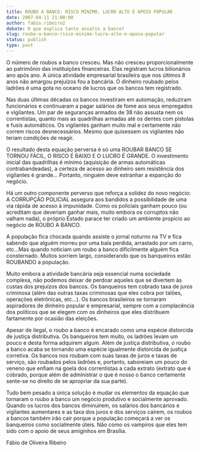 ```yaml
---
title: ROUBO A BANCO: RISCO MÍNIMO, LUCRO ALTO E APOIO POPULAR
date: 2007-04-11 21:00:00
author: fabio.ribeiro2
debate: O que explica tanto assalto a banco?
slug: roubo-a-banco-risco-minimo-lucro-alto-e-apoio-popular
status: publish 
type: post
---
```


O número de roubos a banco cresceu. Mas não cresceu proporcionalmente ao patrimônio das instituições financeiras. Elas registram lucros bilionários ano após ano. A única atividade empresarial brasileira que nos últimos 8 anos não amargou prejuízos fou a bancária. O dinheiro roubado pelos ladrões é uma gota no oceano de lucros que os bancos tem registrado.  

  

Nas duas últimas décadas os bancos investiram em automação, reduziram funcionários e continuaram a pagar salários de fome aos seus empregados e vigilantes. Um par de seguranças armados de 38 não assusta nem os correntistas, quanto mais as quadrilhas armadas até os dentes com pistolas e fusis automáticos. Os vigilantes ganham muito mal e certamente não correm riscos desnecessários. Mesmo que quisessem os vigilantes não teriam condições de reagir.  

  

O resultado desta equação perversa é só uma ROUBAR BANCO SE TORNOU FÁCIL, O RISCO É BAIXO E O LUCRO É GRANDE. O investimento inicial das quadrilhas é mínimo (aquisição de armas automáticas contrabandeadas), a certeza de acesso ao dinheiro sem resistência dos vigilantes é grande... Portanto, ninguém deve estranhar a expanção do negócio.  

  

Há um outro componente perverso que reforça a solidez do novo negócio: A CORRUPÇÃO POLICIAL assegura aos bandidos a possibilidade de uma via rápida de acesso à impunidade. Como os policiais ganham pouco (ou acreditam que deveriam ganhar mais, muito embora os corruptos não valham nada), o próprio Estado parace ter criado um ambiente propício ao negócio de ROUBO A BANCO.  

  

A população fica chocada quando assiste o jornal noturno na TV e fica sabendo que alguém morreu por uma bala perdida, arrastado por um carro, etc...Mas quando noticiam um roubo a banco dificilmente alguém fica consternado. Muitos sorriem largo, considerando que os banqueiros estão ROUBANDO a população.  

  

Muito embora a atividade bancária seja essencial numa sociedade complexa, não podemos deixar de perdoar aqueles que se divertem às custas dos prejuízos dos bancos. Os banqueiros tem cobrado taxa de juros criminosa (além das outras taxas criminosas que eles cobra por talões, operações eletrônicas, etc...). Os bancos brasileiros se tornaram aspiradores de dinheiro popular e empresarial, sempre com a complacência dos politicos que se elegem com os dinheiros que eles distribuem fartamente por ocasião das eleições.  

  

Apesar de ilegal, o roubo a banco é encarado como uma espécie distorcida de justiça distributiva. Os banqueiros tem muito, os ladrões levam um pouco e desta forma adquirem algum. Além de justiça distributiva, o roubo a banco acaba se tornando uma espécie igualmente distorcida de justiça corretiva. Os bancos nos roubam com suas taxas de juros e taxas de serviço, são roubados pelos ladrões e, portanto, saboreiam um pouco do veneno que enfiam na goela dos correntistas a cada extrato (extrato que é cobrado, porque além de administrar o que é nosso o banco certamente sente-se no direito de se apropriar da sua parte).  

  

Tudo bem pesado a única solução é mudar os elementos da equação que tornaram o roubo a banco um negócio produtivo e socialmente aprovado. Quando os lucros dos bancos diminuirem, os salários dos bancários e vigilantes aumentares e as taxa dos juros e dos serviços cairem, os roubos a bancos também irão cair porque a população começará a ver os banqueiros como socialmente úteis. Não como os vampiros que eles tem sido com o apoio de seus amiginhos em Brasília.  

  

  

Fábio de Oliveira Ribeiro
